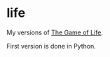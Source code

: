 # life
My versions of [The Game of Life](https://en.wikipedia.org/wiki/Conway%27s_Game_of_Life).

First version is done in Python.
